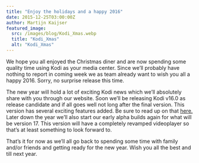 ```yaml
---
title: "Enjoy the holidays and a happy 2016"
date: 2015-12-25T03:00:00Z
author: Martijn Kaijser
featured_image:
  src: /images/blog/Kodi_Xmas.webp
  title: "Kodi_Xmas"
  alt: "Kodi_Xmas"
---
```


We hope you all enjoyed the Christmas diner and are now spending some quality time using Kodi as your media center. Since we’ll probably have nothing to report in coming week we as team already want to wish you all a happy 2016. Sorry, no surprise release this time.

The new year will hold a lot of exciting Kodi news which we’ll absolutely share with you through our website. Soon we’ll be releasing Kodi v16.0 as release candidate and if all goes well not long after the final version. This version has several exciting features added. Be sure to read up on that [here.](/category/pre-release) Later down the year we’ll also start our early alpha builds again for what will be version 17. This version will have a completely revamped videoplayer so that’s at least something to look forward to.

That’s it for now as we’ll all go back to spending some time with family and/or friends and getting ready for the new year. Wish you all the best and till next year.
